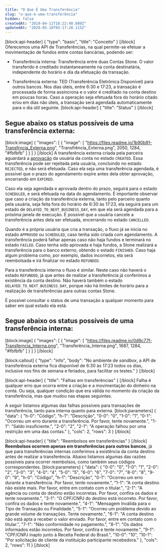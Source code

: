 ```yaml
---
title: "O Que É Uma Transferência"
slug: "o-que-é-uma-transferência"
hidden: false
createdAt: "2019-04-11T18:22:40.880Z"
updatedAt: "2020-05-18T03:17:28.115Z"
---
```

[block:api-header]
{
  "type": "basic",
  "title": "Conceito"
}
[/block]
Oferecemos uma API de Transferências, na qual permite-se efetuar a movimentação de fundos entre contas bancárias, podendo ser:

* Transferência interna: Transferência entre duas Contas Stone. O valor transferido é creditado instantaneamente na conta destinatária, independente do horário e dia da efetuação da transação.

* Transferência externa: TED (Transferência Eletrônica Disponível) para outros bancos. Nos dias úteis, entre 6:30 e 17:23, a transação é processada de forma assíncrona e o valor é creditado na conta destino em poucas horas. Caso a operação seja efetuada fora do horário citado e/ou em dias não úteis, a transação será agendada automaticamente para o dia útil seguinte.
[block:api-header]
{
  "title": "Status"
}
[/block]
## Segue abaixo os status possíveis de uma **transferência externa**: 
[block:image]
{
  "images": [
    {
      "image": [
        "https://files.readme.io/1b90b91-Transfrncia_Externa.png",
        "Transfrência_Externa.png",
        2050,
        1284,
        "#fbfbfb"
      ]
    }
  ]
}
[/block]
A transferência externa criada pela parceira aguardará a [aprovação](https://docs.openbank.stone.com.br/docs/aprovacao-guides) da usuária da conta no estado `CREATED`. Essa transferência pode ser rejeitada pela usuária, concluindo no estado `REJECTED`, e não será efetuada. Caso ela seja uma transferência agendada, é possível que o prazo do agendamento expire antes dela obter aprovação, encerrando em `EXPIRED`.

Caso ela seja agendada e aprovada dentro do prazo, seguirá para o estado `SCHEDULED`, e será efetuada  na data do agendamento. É importante observar que caso a criação da transferência externa, tanto pelo parceiro quanto pela usuária, seja feita fora do horário de 6:30 às 17:23, ela seguirá para um estado de `DELAYED_TO_NEXT_BUSINESS_DAY`, em que ela será agendada para a próxima janela de execução. É possível que a usuária cancele a transferência antes dela ser efetuada, encerrando no estado `CANCELLED`.

Quando é a própria usuária que cria a transação, o fluxo já se inicia no estado `APPROVED` ou `SCHEDULED`, caso tenha sido criada com agendamento. A transferência poderá falhar apenas caso não haja fundos e terminará no estado `FAILED`. Caso tenha sido aprovada e haja fundos, a Stone realizará a transferência para o banco externo, obtendo o estado `FINISHED`. Caso haja algum problema como, por exemplo, dados incorretos, ela será reembolsada e irá  finalizar no estado `REFUNDED`.

Para a transferência interna o fluxo é similar. Neste caso não haverá o estado `REFUNDED`, já que antes de realizar a transferência já conferimos a existência da conta destino. Não haverá também o estado `DELAYED_TO_NEXT_BUSINESS_DAY`, porque não há limites de horário para a realização de transferências para outras contas Stone.

É possível consultar o status de uma transação a qualquer momento para saber em qual estado ela está.

## Segue abaixo os status possíveis de uma **transferência interna**: 
[block:image]
{
  "images": [
    {
      "image": [
        "https://files.readme.io/0d9c77f-Transferncia_Interna.png",
        "Transferência_Interna.png",
        1687,
        1284,
        "#fbfbfb"
      ]
    }
  ]
}
[/block]

[block:callout]
{
  "type": "info",
  "body": "No ambiente de _sandbox_, a API de transferência externa fica disponível de 6:30 às 17:23 todos os dias, inclusive nos fins de semana e feriados, para facilitar os testes."
}
[/block]

[block:api-header]
{
  "title": "Falhas em transferências"
}
[/block]
Falha é qualquer erro que ocorra entre a criação e a movimentação do dinheiro na conta. Ou seja, qualquer condição que era válida no momento da criação da transferência, mas que mudou nas etapas seguintes.

A seguir listamos algumas das falhas possíveis para transações de transferência, tanto para interna quanto para externa.
[block:parameters]
{
  "data": {
    "h-0": "Código",
    "h-1": "Descrição",
    "0-0": "0",
    "1-0": "1",
    "0-1": "Ocorreu um erro durante a transferência. Por favor, tente novamente.",
    "1-1": "Saldo insuficiente.",
    "2-0": "2",
    "2-1": "A operação falhou por uma restrição em uma das contas."
  },
  "cols": 2,
  "rows": 3
}
[/block]

[block:api-header]
{
  "title": "Reembolsos em transferências"
}
[/block]
**Reembolsos ocorrem apenas em transferências para outros bancos**, já que para transferências internas conferimos a existência da conta destino antes de realizar a transferência. Abaixo listamos algumas das razões possíveis para ocorrer reembolsos, como também seus códigos correspondentes.
[block:parameters]
{
  "data": {
    "0-0": "0",
    "1-0": "1",
    "2-0": "2",
    "3-0": "3",
    "4-0": "4",
    "5-0": "5",
    "6-0": "6",
    "7-0": "7",
    "8-0": "8",
    "9-0": "9",
    "h-0": "Código",
    "h-1": "Descrição",
    "0-1": "Ocorreu um erro durante a transferência. Por favor, tente novamente.",
    "1-1": "A conta destino não existe mais. Por favor, entre em contato com o titular.",
    "2-1": "A agência ou conta do destino estão incorretas. Por favor, confira os dados e tente novamente.",
    "3-1": "O CPF/CNPJ do destino está incorreto. Por favor, confira os dados e tente novamente.",
    "4-1": "Mensagem Inválida para o Tipo de Transação ou Finalidade.",
    "5-1": "Ocorreu um problema devido ao grande volume de transações. Tente novamente.",
    "6-1": "A conta destino não está apta a receber o valor enviado. Por favor, entre em contato com o titular.",
    "7-1": "Não conformidade no pagamento.",
    "8-1": "Os dados informados estão incorretos. Por favor, confira e tente novamente.",
    "9-1": "CPF/CNPJ inapto junto à Receita Federal do Brasil.",
    "10-0": "10",
    "10-1": "Por solicitação de cliente da instituição participante recebedora."
  },
  "cols": 2,
  "rows": 11
}
[/block]